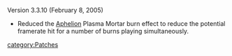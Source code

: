 Version 3.3.10 (February 8, 2005)

- Reduced the [Aphelion](Aphelion.md) Plasma Mortar burn
  effect to reduce the potential framerate hit for a number of burns
  playing simultaneously.

[category:Patches](category:Patches.md)
